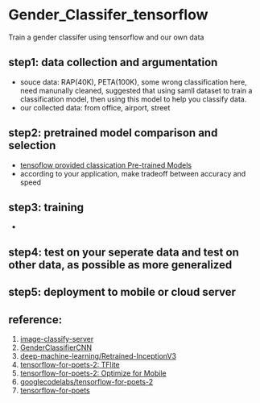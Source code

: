 # Gender_Classifer_tensorflow
Train a gender classifer using tensorflow and our own data

## step1: data collection and argumentation 
  * souce data: RAP(40K), PETA(100K), some wrong classification here, need manunally cleaned, suggested that using samll dataset to train a classification model, then using this model to help you classify data. 
  * our collected data: from office, airport, street 

## step2: pretrained model comparison and selection
  * [tensoflow provided classication Pre-trained Models](https://github.com/tensorflow/models/tree/master/research/slim#pre-trained-models)
  * according to your application, make tradeoff between accuracy and speed

## step3: training
  * []()

## step4: test on your seperate data and test on other data, as possible as more generalized

## step5: deployment to mobile or cloud server 





## reference:
1. [image-classify-server](https://github.com/ccd97/image-classify-server)
2. [GenderClassifierCNN](https://github.com/scoliann/GenderClassifierCNN/blob/master/genderClassification.py)
3. [deep-machine-learning/Retrained-InceptionV3](https://github.com/deep-machine-learning/Retrained-InceptionV3)
4. [tensorflow-for-poets-2: TFlite](https://codelabs.developers.google.com/codelabs/tensorflow-for-poets-2-tflite/#0)
5. [tensorflow-for-poets-2: Optimize for Mobile](https://codelabs.developers.google.com/codelabs/tensorflow-for-poets-2/#0)
6. [googlecodelabs/tensorflow-for-poets-2](https://github.com/googlecodelabs/tensorflow-for-poets-2)
7. [tensorflow-for-poets](https://codelabs.developers.google.com/codelabs/tensorflow-for-poets/#0)
